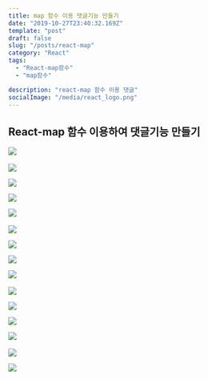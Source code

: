 ```yaml
---
title: map 함수 이용 댓글기능 만들기
date: "2019-10-27T23:40:32.169Z"
template: "post"
draft: false
slug: "/posts/react-map"
category: "React"
tags:
  - "React-map함수"
  - "map함수"

description: "react-map 함수 이용 댓글"
socialImage: "/media/react_logo.png"
---
```


## React-map 함수 이용하여 댓글기능 만들기

​![](/media/React/map1.PNG)

![](/media/React/map2.PNG)

![](/media/React/map3.PNG)

![](/media/React/map4.PNG)

​![](/media/React/map5.PNG)

![](/media/React/map6.PNG)

![](/media/React/map7.PNG)

![](/media/React/map8.PNG)

​![](/media/React/map9.PNG)

![](/media/React/map10.PNG)

![](/media/React/map11.PNG)

![](/media/React/map12.PNG)

​![](/media/React/map13.PNG)

![](/media/React/map14.PNG)

![](/media/React/map15.PNG)

